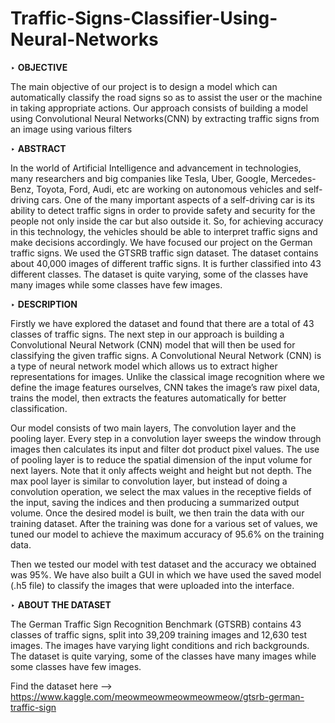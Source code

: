 # Traffic-Signs-Classifier-Using-Neural-Networks

‣ **OBJECTIVE**

The main objective of our project is to design a model which can automatically classify the road signs so as to assist the user or the machine in taking appropriate actions. Our approach consists of building a model using Convolutional Neural Networks(CNN) by extracting traffic signs from an image using various filters

‣ **ABSTRACT**

In the world of Artificial Intelligence and advancement in technologies, many researchers and big companies like Tesla, Uber, Google, Mercedes-Benz, Toyota, Ford, Audi, etc are working on autonomous vehicles and self-driving cars. One of the many important aspects of a self-driving car is its ability to detect traffic signs in order to provide safety and security for the people not only inside the car but also outside it. So, for achieving accuracy in this technology, the vehicles should be able to interpret traffic signs and make decisions accordingly.
We have focused our project on the German traffic signs. We used the GTSRB traffic sign dataset. The dataset contains about 40,000 images of  different traffic signs. It is further classified into 43 different classes. The dataset is quite varying, some of the classes have many images while some classes have few images.

‣ **DESCRIPTION**

Firstly we have explored the dataset and found that there are a total of 43 classes of traffic signs. The next step in our approach is building a Convolutional Neural Network (CNN) model that will then be used for classifying the given traffic signs.  A  Convolutional Neural Network (CNN)  is a type of neural network model which allows us to extract higher representations for images. Unlike the classical image recognition where we define the image features ourselves, CNN takes the image’s raw pixel data, trains the model, then extracts the features automatically for better classification. 

Our model consists of two main layers, The convolution layer and the pooling layer. Every step in a convolution layer sweeps the window through images then calculates its input and filter dot product pixel values. The use of pooling layer is to reduce the spatial dimension of the input volume for next layers. Note that it only affects weight and height but not depth. The max pool layer is similar to convolution layer, but instead of doing a convolution operation, we select the max values in the receptive fields of the input, saving the indices and then producing a summarized output volume.
Once the desired model is built, we then train the data with our training dataset. After the training was done for a various set of values, we tuned our model to achieve the maximum accuracy of 95.6% on the training data.

Then we tested our model with test dataset and the accuracy we obtained was 95%.
We have also built a GUI in which we have used the saved model (.h5 file) to classify the images that were uploaded into the interface.

‣ **ABOUT THE DATASET**

The German Traffic Sign Recognition Benchmark (GTSRB) contains 43 classes of traffic signs, split into 39,209 training images and 12,630 test images. The images have varying light conditions and rich backgrounds. The dataset is quite varying,  some of the classes have many images while some classes have few images.

Find the dataset here --> https://www.kaggle.com/meowmeowmeowmeowmeow/gtsrb-german-traffic-sign
